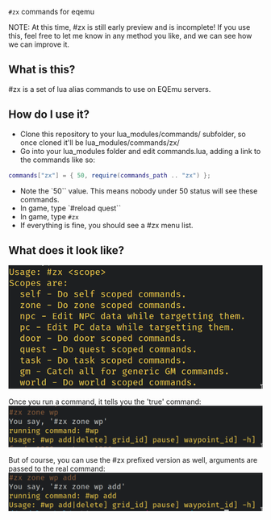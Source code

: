 `#zx` commands for eqemu

NOTE: At this time, #zx is still early preview and is incomplete!
If you use this, feel free to let me know in any method you like, and we can see how we can improve it.


## What is this?

#zx is a set of lua alias commands to use on EQEmu servers.

## How do I use it?

- Clone this repository to your lua_modules/commands/ subfolder, so once cloned it'll be lua_modules/commands/zx/
- Go into your lua_modules folder and edit commands.lua, adding a link to the commands like so:
```lua
commands["zx"] = { 50, require(commands_path .. "zx") };
```
- Note the `50`` value. This means nobody under 50 status will see these commands.
- In game, type `#reload quest``
- In game, type `#zx`
- If everything is fine, you should see a #zx menu list.


## What does it look like?

![zx](images/zx.png)

Once you run a command, it tells you the 'true' command:
![wp](images/wp.png)

But of course, you can use the #zx prefixed version as well, arguments are passed to the real command:
![wp-add](images/wp-add.png)